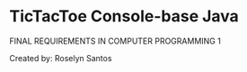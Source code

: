 # TicTacToe Console-base Java
FINAL REQUIREMENTS IN COMPUTER PROGRAMMING 1

Created by: Roselyn Santos
